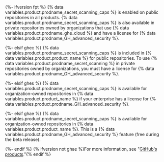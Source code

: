 {%- ifversion fpt %}
{% data variables.product.prodname_secret_scanning_caps %} is enabled on public repositories in all products. {% data variables.product.prodname_secret_scanning_caps %} is also available in private repositories owned by organizations that use {% data variables.product.prodname_ghe_cloud %} and have a license for {% data variables.product.prodname_GH_advanced_security %}.

{%- elsif ghec %}
{% data variables.product.prodname_secret_scanning_caps %} is included in {% data variables.product.product_name %} for public repositories. To use {% data variables.product.prodname_secret_scanning %} in private repositories owned by organizations, you must have a license for {% data variables.product.prodname_GH_advanced_security %}.

{%- elsif ghes %}
{% data variables.product.prodname_secret_scanning_caps %} is available for organization-owned repositories in {% data variables.product.product_name %} if your enterprise has a license for {% data variables.product.prodname_GH_advanced_security %}.

{%- elsif ghae %}
{% data variables.product.prodname_secret_scanning_caps %} is available for organization-owned repositories in {% data variables.product.product_name %}. This is a {% data variables.product.prodname_GH_advanced_security %} feature (free during the beta release).

{%- endif %} {% ifversion not ghae %}For more information, see "[GitHub's products](/articles/githubs-products)."{% endif %}
